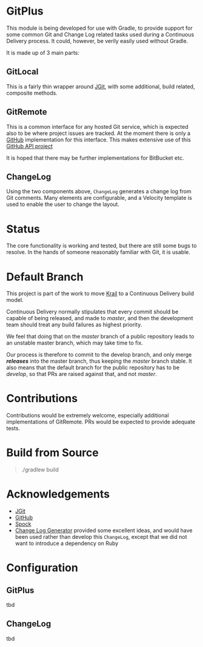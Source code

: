 # GitPlus

This module is being developed for use with Gradle, to provide support for some common Git and Change Log related tasks used during a Continuous Delivery process.  It could, however, be verily easily used without Gradle. 

It is made up of 3 main parts:

## GitLocal

This is a fairly thin wrapper around [JGit](https://eclipse.org/jgit/), with some additional, build related, composite methods.
  
## GitRemote

This is a common interface for any hosted Git service, which is expected also to be where project issues are tracked.  At the moment there is only a [GitHub](https://github.com/) implementation for this interface.  This makes extensive use of this [GitHub API project](https://github.com/kohsuke/github-api)

It is hoped that there may be further implementations for BitBucket etc.

## ChangeLog

Using the two components above, ```ChangeLog``` generates a change log from Git comments.  Many elements are configurable, and a Velocity template is used to enable the user to change the layout.


# Status
The core functionality is working and tested, but there are still some bugs to resolve.  In the hands of someone reasonably familiar with Git, it is usable. 

# Default Branch
This project is part of the work to move [Krail](https://github.com/davidsowerby/krail) to a Continuous Delivery build model.  

Continuous Delivery normally stipulates that every commit should be capable of being released, and made to *master*, and then the development team should treat any build failures as highest priority.

We feel that doing that on the *master* branch of a public repository leads to an unstable master branch, which may take time to fix.  

Our process is therefore to commit to the develop branch, and only merge ***releases*** into the master branch, thus keeping the *master* branch stable.  It also means that the default branch for the public repository has to be *develop*, so that PRs are raised against that, and not *master*.

# Contributions
Contributions would be extremely welcome, especially additional implementations of GitRemote.  PRs would be expected to provide adequate tests. 

# Build from Source

> ./gradlew build

# Acknowledgements

- [JGit](https://eclipse.org/jgit/)
- [GitHub](https://github.com/)
- [Spock](http://spockframework.github.io/spock/docs/1.0/index.html)
- [Change Log Generator](https://github.com/skywinder/github-changelog-generator) provided some excellent ideas, and would have been used rather than develop this ```ChangeLog```, except that we did not want to introduce a dependency on Ruby 


# Configuration

## GitPlus

tbd


## ChangeLog

tbd
